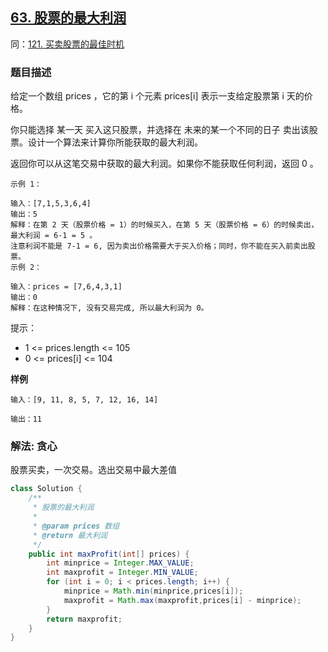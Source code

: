 ## [63. 股票的最大利润](https://leetcode.cn/problems/gu-piao-de-zui-da-li-run-lcof/)
同：[121. 买卖股票的最佳时机](https://leetcode.cn/problems/best-time-to-buy-and-sell-stock/description/)

### 题目描述

给定一个数组 prices ，它的第 i 个元素 prices[i] 表示一支给定股票第 i 天的价格。

你只能选择 某一天 买入这只股票，并选择在 未来的某一个不同的日子 卖出该股票。设计一个算法来计算你所能获取的最大利润。

返回你可以从这笔交易中获取的最大利润。如果你不能获取任何利润，返回 0 。


````
示例 1：

输入：[7,1,5,3,6,4]
输出：5
解释：在第 2 天（股票价格 = 1）的时候买入，在第 5 天（股票价格 = 6）的时候卖出，最大利润 = 6-1 = 5 。
注意利润不能是 7-1 = 6, 因为卖出价格需要大于买入价格；同时，你不能在买入前卖出股票。
示例 2：

输入：prices = [7,6,4,3,1]
输出：0
解释：在这种情况下, 没有交易完成, 所以最大利润为 0。
````

提示：

- 1 <= prices.length <= 105
- 0 <= prices[i] <= 104

**样例**

```
输入：[9, 11, 8, 5, 7, 12, 16, 14]

输出：11
```

### 解法: 贪心

股票买卖，一次交易。选出交易中最大差值

```java
class Solution {
    /**
     * 股票的最大利润
     *
     * @param prices 数组
     * @return 最大利润
     */
    public int maxProfit(int[] prices) {
        int minprice = Integer.MAX_VALUE;
        int maxprofit = Integer.MIN_VALUE;
        for (int i = 0; i < prices.length; i++) {
            minprice = Math.min(minprice,prices[i]);
            maxprofit = Math.max(maxprofit,prices[i] - minprice);
        }
        return maxprofit;
    }
}
```